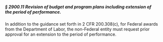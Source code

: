 ##### § 2900.11 Revision of budget and program plans including extension of the period of performance. #####

In addition to the guidance set forth in 2 CFR 200.308(c), for Federal awards from the Department of Labor, the non-Federal entity must request prior approval for an extension to the period of performance.